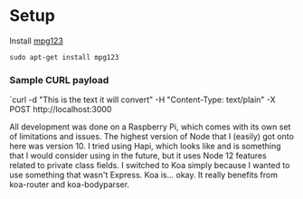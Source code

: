 
# Setup

Install [mpg123](mpg123.org)

`sudo apt-get install mpg123`

### Sample CURL payload
`curl -d "This is the text it will convert" -H "Content-Type: text/plain" -X POST http://localhost:3000

All development was done on a Raspberry Pi, which comes with its own set of limitations and issues. The highest version of Node that I (easily) got onto here was version 10.
I tried using Hapi, which looks like and is something that I would consider using in the future, but it uses Node 12 features related to private class fields.
I switched to Koa simply because I wanted to use something that wasn't Express. Koa is... okay. It really benefits from koa-router and koa-bodyparser.
